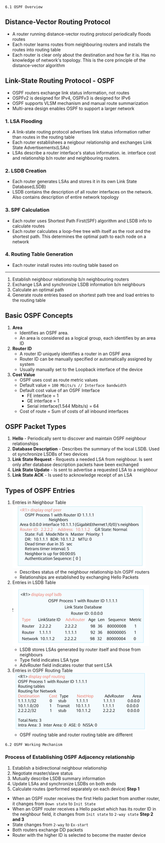 `6.1 OSPF Overview`
## Distance-Vector Routing Protocol
- A router running distance-vector routing protocol periodically floods routes
- Each router learns routes from neighbouring routers and installs the routes into routing table
- Each router is clear only about the destination and how far it is. Has no knowledge of network's topology. This is the core principle of the distance-vector algorithm

## Link-State Routing Protocol - OSPF
- OSPF routers exchange link status information, not routes
- OSPFv2 is designed for IPv4, OSPFv3 is designed for IPv6
- OSPF supports VLSM mechanism and manual route summarization
- Multi-area design enables OSPF to support a larger network
### 1. LSA Flooding
- A link-state routing protocol advertises link status information rather than routes in the routing table
- Each router establishees a neigbour relationship and exchanges Link State Advertisements(LSAs)
- LSAs describe a router interface's status information. ie. interface cost and relationship b/n router and neighbouring routers.
### 2. LSDB Creation
- Each router generates LSAs and stores it in its own Link State Database(LSDB)
- LSDB contains the description of all router interfaces on the network. Also contains description of entire network topology
### 3. SPF Calculation
- Each router uses Shortest Path First(SPF) algorithm and LSDB info to calculate routes
- Each router calculates a loop-free tree with itself as the root and the shortest path. This determines the optimal path to each node on a network
### 4. Routing Table Generation
- Each router install routes into routing table based on
* * *
1. Establish neighbour relationship b/n neighbouring routers
2. Exchange LSA and synchronize LSDB information b/n neighbours
3. Calculate an optimal path
4. Generate route entries based on shortest path tree and load entries to the routing table
## Basic OSPF Concepts
1. **Area**
	- Identifies an OSPF area. 
	- An area is considered as a logical group, each identifies by an area ID
2. **Router ID**
	- A router ID uniquely identifies a router in an OSPF area
	- Router ID can be manually specified or automatically assigned by system
	- Usually manually set to the Loopback interface of the device
3. **Cost Value**
	- OSPF uses cost as route metric values
	- Default value = `100 Mbits/s // Interface bandwidth` 
	- Default cost value of an OSPF Interface
		- FE interface = 1
		- GE interface = 1
		- Serial interface(1.544 Mbits/s) = 64
	- Cost of route = Sum of costs of all inbound interfaces 

## OSPF Packet Types
1. **Hello** - Periodically sent to discover and maintain OSPF neighbour relationships
2. **Database Description** - Describes the summary of the local LSDB. Used ot synchronize LSDBs of two devices
3. **Link State Request** - Requests a needed LSA from neighbour. Is sent only after database description packets have been exchanged
4. **Link State Update** - Is sent to advertise a requested LSA to a neighbour
5. **Link State ACK** - Is used to acknowledge receipt of an LSA
## Types of OSPF Entries
1. Entries in Neighbour Table
![c015a20fc3d103dbda0fa9c88e546ede.png](../_resources/c015a20fc3d103dbda0fa9c88e546ede.png)
	- Describes status of the neighbour relationship b/n OSPF routers
	- Relationships are established by exchanging Hello Packets
2. Entries in LSDB Table
![a31539c5a16b90c87e77d20f08b7e1b6.png](../_resources/a31539c5a16b90c87e77d20f08b7e1b6.png)
	- LSDB stores LSAs generated by router itself and those from neighbours
	- Type field indicates LSA type
	- AdvRouter field indicates router that sent LSA
3. Entries in OSPF Routing Table
![ce4390dc702abbc87b0250a151afcf5b.png](../_resources/ce4390dc702abbc87b0250a151afcf5b.png)
	- OSPF routing table and router routing table are different
	
`6.2 OSPF Working Mechanism`
### Process of Establishing OSPF Adjacency relationship
1. Establish a bidirectional neighbour relationship
2. Negotiate master/slave status
3. Mutually describe LSDB summary information
4. Update LSAs and synchronize LSDBs on both ends
5. Calculate routes (performed separately on each device)
**Step 1**
- When an OSPF router receives the first Hello packet from another router, it changes from `Down state`  to  `Init State`
- When an OSPF router receives a Hello packet which has its router ID in the neighbour field, it changes from `Init state`  to `2-way state`
**Step 2 and 3**
- State changes from `2-way`  to `Ex-start`
- Both routers exchange DD packets
- Router with the higher ID is selected to become the master device